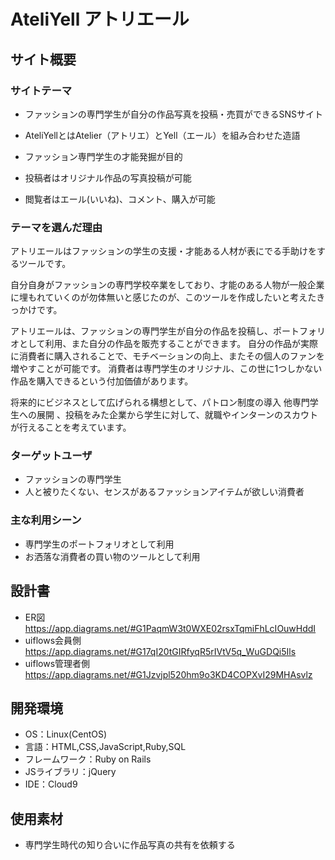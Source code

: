 # AteliYell  アトリエール

## サイト概要


### サイトテーマ
- ファッションの専門学生が自分の作品写真を投稿・売買ができるSNSサイト
- AteliYellとはAtelier（アトリエ）とYell（エール）を組み合わせた造語

- ファッション専門学生の才能発掘が目的
- 投稿者はオリジナル作品の写真投稿が可能
- 閲覧者はエール(いいね)、コメント、購入が可能

### テーマを選んだ理由
アトリエールはファッションの学生の支援・才能ある人材が表にでる手助けをするツールです。

自分自身がファッションの専門学校卒業をしており、才能のある人物が一般企業に埋もれていくのが勿体無いと感じたのが、このツールを作成したいと考えたきっかけです。

アトリエールは、ファッションの専門学生が自分の作品を投稿し、ポートフォリオとして利用、また自分の作品を販売することができます。
自分の作品が実際に消費者に購入されることで、モチベーションの向上、またその個人のファンを増やすことが可能です。
消費者は専門学生のオリジナル、この世に1つしかない作品を購入できるという付加価値があります。

将来的にビジネスとして広げられる構想として、パトロン制度の導入 他専門学生への展開 、投稿をみた企業から学生に対して、就職やインターンのスカウトが行えることを考えています。


### ターゲットユーザ
- ファッションの専門学生
- 人と被りたくない、センスがあるファッションアイテムが欲しい消費者

### 主な利用シーン
- 専門学生のポートフォリオとして利用
- お洒落な消費者の買い物のツールとして利用

## 設計書
- ER図　https://app.diagrams.net/#G1PaqmW3t0WXE02rsxTqmiFhLcIOuwHddI
- uiflows会員側  https://app.diagrams.net/#G17qI20tGIRfyqR5rIVtV5q_WuGDQi5Ils
- uiflows管理者側 https://app.diagrams.net/#G1Jzvjpl520hm9o3KD4COPXvI29MHAsvlz

## 開発環境
- OS：Linux(CentOS)
- 言語：HTML,CSS,JavaScript,Ruby,SQL
- フレームワーク：Ruby on Rails
- JSライブラリ：jQuery
- IDE：Cloud9

## 使用素材
- 専門学生時代の知り合いに作品写真の共有を依頼する

